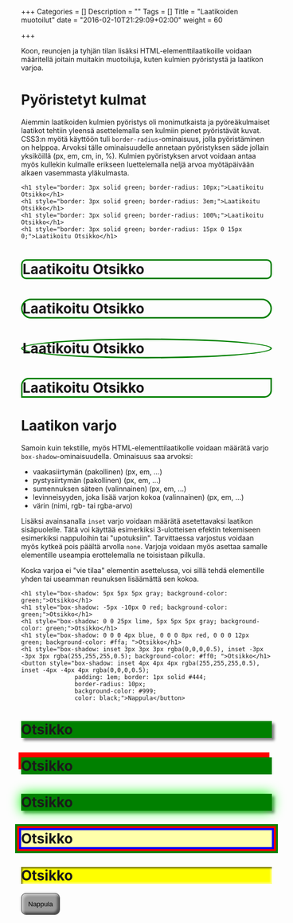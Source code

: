+++
Categories = []
Description = ""
Tags = []
Title = "Laatikoiden muotoilut"
date = "2016-02-10T21:29:09+02:00"
weight = 60

+++

Koon, reunojen ja tyhjän tilan lisäksi HTML-elementtilaatikoille voidaan määritellä joitain
muitakin muotoiluja, kuten kulmien pyöristystä ja laatikon varjoa.

Pyöristetyt kulmat
==================
Aiemmin laatikoiden kulmien pyöristys oli monimutkaista ja pyöreäkulmaiset laatikot tehtiin yleensä
asettelemalla sen kulmiin pienet pyöristävät kuvat. CSS3:n myötä käyttöön tuli `border-radius`-ominaisuus,
jolla pyöristäminen on helppoa. Arvoksi tälle ominaisuudelle annetaan pyöristyksen säde jollain yksiköillä
(px, em, cm, in, %). Kulmien pyöristyksen arvot voidaan antaa myös kullekin kulmalle erikseen luettelemalla
neljä arvoa myötäpäivään alkaen vasemmasta yläkulmasta.

```
<h1 style="border: 3px solid green; border-radius: 10px;">Laatikoitu Otsikko</h1>
<h1 style="border: 3px solid green; border-radius: 3em;">Laatikoitu Otsikko</h1>
<h1 style="border: 3px solid green; border-radius: 100%;">Laatikoitu Otsikko</h1>
<h1 style="border: 3px solid green; border-radius: 15px 0 15px 0;">Laatikoitu Otsikko</h1>
```
<div class="html-example">
<h1 style="border: 3px solid green; border-radius: 10px;">Laatikoitu Otsikko</h1>
<h1 style="border: 3px solid green; border-radius: 3em;">Laatikoitu Otsikko</h1>
<h1 style="border: 3px solid green; border-radius: 100%;">Laatikoitu Otsikko</h1>
<h1 style="border: 3px solid green; border-radius: 15px 0 15px 0;">Laatikoitu Otsikko</h1>
</div>

Laatikon varjo
==============
Samoin kuin tekstille, myös HTML-elementtilaatikolle voidaan määrätä varjo `box-shadow`-ominaisuudella.
Ominaisuus saa arvoksi:

- vaakasiirtymän (pakollinen) (px, em, ...)
- pystysiirtymän (pakollinen) (px, em, ...)
- sumennuksen säteen (valinnainen) (px, em, ...)
- levinneisyyden, joka lisää varjon kokoa (valinnainen) (px, em, ...)
- värin (nimi, rgb- tai rgba-arvo)

Lisäksi avainsanalla `inset` varjo voidaan määrätä asetettavaksi laatikon sisäpuolelle.
Tätä voi käyttää esimerkiksi 3-ulotteisen efektin tekemiseen esimerkiksi nappuloihin
tai "upotuksiin".
Tarvittaessa varjostus voidaan myös kytkeä pois päältä arvolla `none`.
Varjoja voidaan myös asettaa samalle elementille useampia erottelemalla ne toisistaan
pilkulla.

Koska varjoa ei "vie tilaa" elementin asettelussa, voi sillä tehdä elementille yhden tai
useamman reunuksen lisäämättä sen kokoa.

```
<h1 style="box-shadow: 5px 5px 5px gray; background-color: green;">Otsikko</h1>
<h1 style="box-shadow: -5px -10px 0 red; background-color: green;">Otsikko</h1>
<h1 style="box-shadow: 0 0 25px lime, 5px 5px 5px gray; background-color: green;">Otsikko</h1>
<h1 style="box-shadow: 0 0 0 4px blue, 0 0 0 8px red, 0 0 0 12px green; background-color: #ffa; ">Otsikko</h1>
<h1 style="box-shadow: inset 3px 3px 3px rgba(0,0,0,0.5), inset -3px -3px 3px rgba(255,255,255,0.5); background-color: #ff0; ">Otsikko</h1>
<button style="box-shadow: inset 4px 4px 4px rgba(255,255,255,0.5), inset -4px -4px 4px rgba(0,0,0,0.5);
               padding: 1em; border: 1px solid #444;
               border-radius: 10px;
               background-color: #999;
               color: black;">Nappula</button>
```
<div class="html-example">
<h1 style="box-shadow: 5px 5px 5px gray; background-color: green;">Otsikko</h1>
<h1 style="box-shadow: -5px -10px 0 red; background-color: green;">Otsikko</h1>
<h1 style="box-shadow: 0 0 25px lime, 5px 5px 5px gray; background-color: green;">Otsikko</h1>
<h1 style="box-shadow: 0 0 0 4px blue, 0 0 0 8px red, 0 0 0 12px green; background-color: #ffa; ">Otsikko</h1>
<h1 style="box-shadow: inset 3px 3px 3px rgba(0,0,0,0.5), inset -3px -3px 3px rgba(255,255,255,0.5); background-color: #ff0; ">Otsikko</h1>
<button style="box-shadow: inset 4px 4px 4px rgba(255,255,255,0.5), inset -4px -4px 4px rgba(0,0,0,0.5);
               padding: 1em; border: 1px solid #444;
               border-radius: 10px;
               background-color: #999;
               color: black;">Nappula</button>
</div>


